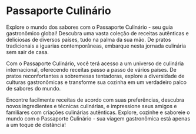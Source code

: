 # Passaporte Culinário


Explore o mundo dos sabores com o Passaporte Culinário - seu guia gastronômico global! Descubra uma vasta coleção de receitas autênticas e deliciosas de diversos países, tudo na palma da sua mão. De pratos tradicionais a iguarias contemporâneas, embarque nesta jornada culinária sem sair de casa.

Com o Passaporte Culinário, você terá acesso a um universo de culinária internacional, oferecendo receitas passo a passo de vários países. De pratos reconfortantes a sobremesas tentadoras, explore a diversidade de culturas gastronômicas e transforme sua cozinha em um verdadeiro palco de sabores do mundo.

Encontre facilmente receitas de acordo com suas preferências, descubra novos ingredientes e técnicas culinárias, e impressione seus amigos e familiares com criações culinárias autênticas. Explore, cozinhe e saboreie o mundo com o Passaporte Culinário - sua viagem gastronômica está apenas a um toque de distância!


